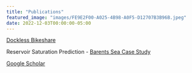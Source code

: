 ```yaml
---
title: "Publications"
featured_image: "images/FE9E2F00-A025-4B98-A0F5-D12707B3B96B.jpeg"
date: 2022-12-03T00:00:00-05:00
---
```

[Dockless Bikeshare](https://osf.io/xgwh4/)

Reservoir Saturation Prediction - [Barents Sea Case Study](http://em.geosci.xyz/content/case_histories/barents_sea/index.html)

[Google Scholar](https://scholar.google.com/citations?user=ISDkbjQAAAAJ&hl=en&oi=ao)
